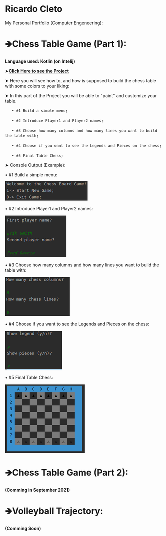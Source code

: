 # Ricardo Cleto 
My Personal Portfolio (Computer Engeneering):

# **🡺Chess Table Game (Part 1)**:    

**Language used: Kotlin (on Intelij)**

  ➤[**Click Here to see the Project**](https://github.com/RicardoCleto/Ricardo.Cleto_Personal-Portfolio/tree/main/Projeto1%20Fundamentos%20Programa%C3%A7%C3%A3o%20(Completo))
     
 ➤ Here you will see how to, and how is supposed to build the chess table with some colors to your liking:
      
   ➤ In this part of the Project you will be able to "paint" and customize your table.
   
       • #1 Build a simple menu;
       
       • #2 Introduce Player1 and Player2 names;
       
       • #3 Choose how many columns and how many lines you want to build the table with;
       
       • #4 Choose if you want to see the Legends and Pieces on the chess;
       
       • #5 Final Table Chess;
       
➤ Console Output (Example):
        
• #1 Build a simple menu:

  ![](/images/portfolio1.PNG)
              
• #2 Introduce Player1 and Player2 names: 

  ![](/images/portfolio2.PNG)
               
• #3 Choose how many columns and how many lines you want to build the table with: 

  ![](/images/portfolio3.PNG)
               
• #4 Choose if you want to see the Legends and Pieces on the chess: 

  ![](/images/portfolio4.PNG)
               
• #5 Final Table Chess: 

  ![](/images/portfolio5.PNG)

# **🡺Chess Table Game (Part 2):**

 **(Comming in September 2021)**

# **🡺Volleyball Trajectory:**
 
 **(Comming Soon)**
